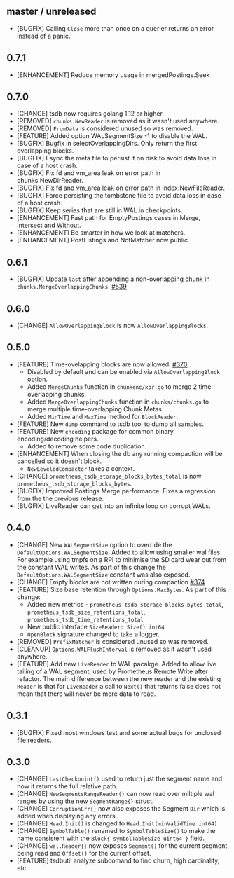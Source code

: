 ## master / unreleased
 - [BUGFIX] Calling `Close` more than once on a querier returns an error instead of a panic.


## 0.7.1
 - [ENHANCEMENT] Reduce memory usage in mergedPostings.Seek

## 0.7.0
 - [CHANGE] tsdb now requires golang 1.12 or higher.
 - [REMOVED] `chunks.NewReader` is removed as it wasn't used anywhere.
 - [REMOVED] `FromData` is considered unused so was removed.
 - [FEATURE] Added option WALSegmentSize -1 to disable the WAL.
 - [BUGFIX] Bugfix in selectOverlappingDirs. Only return the first overlapping blocks.
 - [BUGFIX] Fsync the meta file to persist it on disk to avoid data loss in case of a host crash.
 - [BUGFIX] Fix fd and vm_area leak on error path in chunks.NewDirReader.
 - [BUGFIX] Fix fd and vm_area leak on error path in index.NewFileReader.
 - [BUGFIX] Force persisting the tombstone file to avoid data loss in case of a host crash.
 - [BUGFIX] Keep series that are still in WAL in checkpoints.
 - [ENHANCEMENT] Fast path for EmptyPostings cases in Merge, Intersect and Without.
 - [ENHANCEMENT] Be smarter in how we look at matchers.
 - [ENHANCEMENT] PostListings and NotMatcher now public.

## 0.6.1
  - [BUGFIX] Update `last` after appending a non-overlapping chunk in `chunks.MergeOverlappingChunks`. [#539](https://github.com/prometheus/tsdb/pull/539)

## 0.6.0
  - [CHANGE] `AllowOverlappingBlock` is now `AllowOverlappingBlocks`.

## 0.5.0
 - [FEATURE] Time-ovelapping blocks are now allowed. [#370](https://github.com/prometheus/tsdb/pull/370)
   - Disabled by default and can be enabled via `AllowOverlappingBlock` option.
   - Added `MergeChunks` function in `chunkenc/xor.go` to merge 2 time-overlapping chunks.
   - Added `MergeOverlappingChunks` function in `chunks/chunks.go` to merge multiple time-overlapping Chunk Metas.
   - Added `MinTime` and `MaxTime` method for `BlockReader`.
 - [FEATURE] New `dump` command to tsdb tool to dump all samples.
 - [FEATURE] New `encoding` package for common binary encoding/decoding helpers.
    - Added to remove some code duplication.
 - [ENHANCEMENT] When closing the db any running compaction will be cancelled so it doesn't block.
   - `NewLeveledCompactor` takes a context.
 - [CHANGE] `prometheus_tsdb_storage_blocks_bytes_total` is now `prometheus_tsdb_storage_blocks_bytes`.
 - [BUGFIX] Improved Postings Merge performance. Fixes a regression from the the previous release.
 - [BUGFIX] LiveReader can get into an infinite loop on corrupt WALs.

## 0.4.0
 - [CHANGE] New `WALSegmentSize` option to override the `DefaultOptions.WALSegmentSize`. Added to allow using smaller wal files. For example using tmpfs on a RPI to minimise the SD card wear out from the constant WAL writes. As part of this change the `DefaultOptions.WALSegmentSize` constant was also exposed.
 - [CHANGE] Empty blocks are not written during compaction [#374](https://github.com/prometheus/tsdb/pull/374)
 - [FEATURE]  Size base retention through `Options.MaxBytes`.  As part of this change:
   - Added new metrics - `prometheus_tsdb_storage_blocks_bytes_total`, `prometheus_tsdb_size_retentions_total`, `prometheus_tsdb_time_retentions_total`
   - New public interface `SizeReader: Size() int64`
   - `OpenBlock` signature changed to take a logger.
 - [REMOVED] `PrefixMatcher` is considered unused so was removed.
 - [CLEANUP] `Options.WALFlushInterval` is removed as it wasn't used anywhere.
 - [FEATURE] Add new `LiveReader` to WAL pacakge. Added to allow live tailing of a WAL segment, used by Prometheus Remote Write after refactor. The main difference between the new reader and the existing `Reader` is that for `LiveReader` a call to `Next()` that returns false does not mean that there will never be more data to read.

## 0.3.1
 - [BUGFIX] Fixed most windows test and some actual bugs for unclosed file readers.

## 0.3.0
 - [CHANGE] `LastCheckpoint()` used to return just the segment name and now it returns the full relative path.
 - [CHANGE] `NewSegmentsRangeReader()` can now read over miltiple wal ranges by using the new `SegmentRange{}` struct.
 - [CHANGE] `CorruptionErr{}` now also exposes the Segment `Dir` which is added when displaying any errors.
 - [CHANGE] `Head.Init()` is changed to `Head.Init(minValidTime int64)`
 - [CHANGE] `SymbolTable()` renamed to `SymbolTableSize()` to make the name consistent with the  `Block{ symbolTableSize uint64 }` field.
 - [CHANGE] `wal.Reader{}` now exposes `Segment()` for the current segment being read  and `Offset()` for the current offset.
 - [FEATURE] tsdbutil analyze subcomand to find churn, high cardinality, etc.
